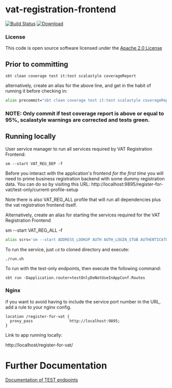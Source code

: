 # vat-registration-frontend

[![Build Status](https://travis-ci.org/hmrc/vat-registration-frontend.svg)](https://travis-ci.org/hmrc/vat-registration-frontend) [ ![Download](https://api.bintray.com/packages/hmrc/releases/vat-registration-frontend/images/download.svg) ](https://bintray.com/hmrc/releases/vat-registration-frontend/_latestVersion)

### License

This code is open source software licensed under the [Apache 2.0 License]("http://www.apache.org/licenses/LICENSE-2.0.html")

## Prior to committing
```
sbt clean coverage test it:test scalastyle coverageReport
```
alternatively, create an alias for the above line, and get in the habit of running it before checking in:

```bash
alias precommit="sbt clean coverage test it:test scalastyle coverageReport"
```
### NOTE: Only commit if test coverage report is above or equal to 95%, scalastyle warnings are corrected and tests green.

## Running locally
User service manager to run all services required by VAT Registration Frontend:

```
sm --start VAT_REG_DEP -f
```
Before you interact with the application's frontend _for the first time_ you will need to prime business registration backend with some dummy registration data. You can do so by visiting this URL: http://localhost:9895/register-for-vat/test-only/current-profile-setup

Note there is also VAT_REG_ALL profile that will run all dependencies plus the vat registration frontend itself.

Alternatively, create an alias for starting the services required for the VAT Registration Frontend

sm --start VAT_REG_ALL -f

```bash
alias scrs='sm --start ADDRESS_LOOKUP AUTH AUTH_LOGIN_STUB AUTHENTICATOR BUS_REG CA_FRONTEND COMP_REG GG GG_AUTHENTICATION GG_STUBS USER_DETAILS KEYSTORE SAVE4LATER DATASTREAM ASSETS_FRONTEND INCORP_INFO INCORP_FE_STUBS -f'
```
To run the service, just `cd` to cloned directory and execute:

```
./run.sh
```

To run with the test-only endpoints, then execute the following command:
```
sbt run -Dapplication.router=testOnlyDoNotUseInAppConf.Routes 
```
### Nginx
if you want to avoid having to include the service port number in the URL, add a rule to your nginx config.

```
location /register-for-vat {
  proxy_pass                http://localhost:9895;
}
```
Link to app running locally: 

http://localhost/register-for-vat/

# Further Documentation

[Documentation of TEST endpoints](test-endpoints.md)

